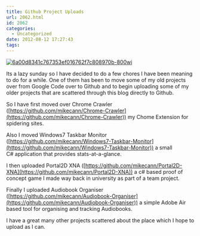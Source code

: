 ```yaml
---
title: Github Project Uploads
url: 2062.html
id: 2062
categories:
  - Uncategorized
date: 2012-08-12 17:27:43
tags:
---
```


[![](https://mikecann.co.uk/wp-content/uploads/2012/08/6a00d8341c767353ef016762f7c808970b-800wi.png "6a00d8341c767353ef016762f7c808970b-800wi")](https://mikecann.co.uk/wp-content/uploads/2012/08/6a00d8341c767353ef016762f7c808970b-800wi.png)

Its a lazy sunday so I have decided to do a few chores I have been meaning to do for a while. One of them has been to move some of my old projects over from Google Code over to Github and to begin uploading some of my older projects that are scattered through this blog directly to Github.

<!-- more -->

So I have first moved over Chrome Crawler ([https://github.com/mikecann/Chrome-Crawler](https://github.com/mikecann/Chrome-Crawler)) my Chome Extension for spidering sites.

Also I moved Windows7 Taskbar Monitor ([https://github.com/mikecann/Windows7-Taskbar-Monitor](https://github.com/mikecann/Windows7-Taskbar-Monitor)) a small C# application that provides stats-at-a-glance.

I then uploaded Portal2D XNA ([https://github.com/mikecann/Portal2D-XNA](https://github.com/mikecann/Portal2D-XNA)) a c# based proof of concept game I made way back in university as part of a team project.

Finally I uploaded Audiobook Organiser ([https://github.com/mikecann/Audiobook-Organiser](https://github.com/mikecann/Audiobook-Organiser)) a simple Adobe Air based tool for organising and tracking Audiobooks.

I have a great many other projects scattered about the place which I hope to upload as I can.
